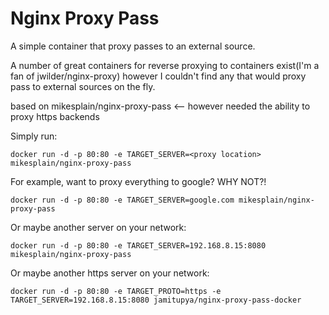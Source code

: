 # Nginx Proxy Pass

A simple container that proxy passes to an external source.

A number of great containers for reverse proxying to containers exist(I'm a fan of jwilder/nginx-proxy) however I couldn't find any that would proxy pass to external sources on the fly.

based on mikesplain/nginx-proxy-pass <-- however needed the ability to proxy https backends

Simply run:

```
docker run -d -p 80:80 -e TARGET_SERVER=<proxy location> mikesplain/nginx-proxy-pass
```

For example, want to proxy everything to google? WHY NOT?!

```
docker run -d -p 80:80 -e TARGET_SERVER=google.com mikesplain/nginx-proxy-pass
```

Or maybe another server on your network:

```
docker run -d -p 80:80 -e TARGET_SERVER=192.168.8.15:8080 mikesplain/nginx-proxy-pass
```

Or maybe another https server on your network:

```
docker run -d -p 80:80 -e TARGET_PROTO=https -e TARGET_SERVER=192.168.8.15:8080 jamitupya/nginx-proxy-pass-docker
```
